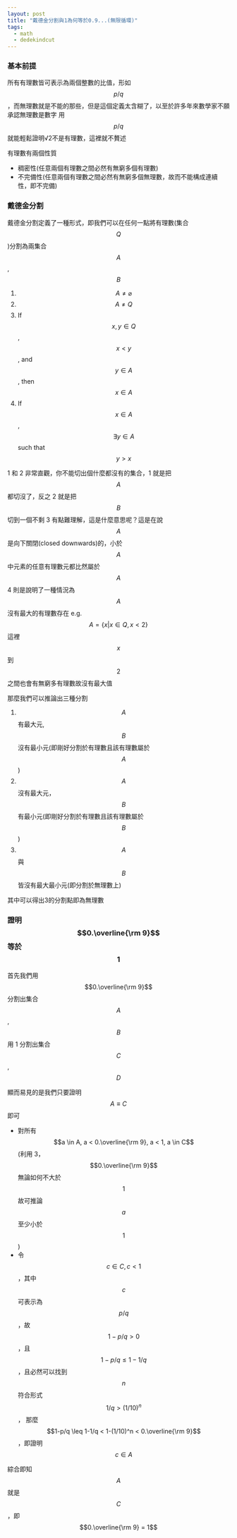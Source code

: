 ```yaml
---
layout: post
title: "戴德金分割與1為何等於0.9...(無限循環)"
tags:
  - math
  - dedekindcut
---
```


### 基本前提

所有有理數皆可表示為兩個整數的比值，形如 $$p/q$$ ，而無理數就是不能的那些，但是這個定義太含糊了，以至於許多年來數學家不願承認無理數是數字
用 $$p/q$$ 就能輕鬆證明√2不是有理數，這裡就不贅述

有理數有兩個性質
- 稠密性(任意兩個有理數之間必然有無窮多個有理數)
- 不完備性(任意兩個有理數之間必然有無窮多個無理數，故而不能構成連續性，即不完備)

### 戴德金分割

戴德金分割定義了一種形式，即我們可以在任何一點將有理數(集合 $$Q$$)分割為兩集合 $$A$$, $$B$$
1. $$A \ne \varnothing$$
2. $$A \ne Q$$
3. If $$x, y \in Q$$, $$x < y$$, and $$y \in A$$, then $$x ∈ A$$
4. If $$x \in A$$, $$\exists y \in A$$ such that $$y > x$$

1 和 2 非常直觀，你不能切出個什麼都沒有的集合，1 就是把 $$A$$ 都切沒了，反之 2 就是把 $$B$$ 切到一個不剩
3 有點難理解，這是什麼意思呢？這是在說 $$A$$ 是向下關閉(closed downwards)的，小於 $$A$$ 中元素的任意有理數元都比然屬於 $$A$$
4 則是說明了一種情況為 $$A$$ 沒有最大的有理數存在 e.g. $$A = \{x | x \in Q, x < 2\}$$ 這裡 $$x$$ 到 $$2$$ 之間也會有無窮多有理數故沒有最大值

那麼我們可以推論出三種分割
1. $$A$$ 有最大元, $$B$$ 沒有最小元(即剛好分割於有理數且該有理數屬於 $$A$$)
2. $$A$$ 沒有最大元，$$B$$ 有最小元(即剛好分割於有理數且該有理數屬於 $$B$$)
3. $$A$$ 與 $$B$$ 皆沒有最大最小元(即分割於無理數上)

其中可以得出3的分割點即為無理數

### 證明 $$0.\overline{\rm 9}$$ 等於 $$1$$

首先我們用 $$0.\overline{\rm 9}$$ 分割出集合 $$A$$, $$B$$
用 1 分割出集合 $$C$$, $$D$$

顯而易見的是我們只要證明 $$A \equiv C$$ 即可

- 對所有 $$a \in A, a < 0.\overline{\rm 9}, a < 1, a \in C$$ (利用 3，$$0.\overline{\rm 9}$$ 無論如何不大於 $$1$$ 故可推論 $$a$$ 至少小於 $$1$$)
- 令 $$c \in C, c < 1$$，其中 $$c$$ 可表示為 $$p/q$$，故 $$1-p/q > 0$$，且 $$1-p/q \leq 1-1/q$$，且必然可以找到 $$n$$ 符合形式 $$1/q > (1/10)^n$$，
    那麼 $$1-p/q \leq 1-1/q < 1-(1/10)^n < 0.\overline{\rm 9}$$，即證明 $$c \in A$$

綜合即知 $$A$$ 就是 $$C$$，即 $$0.\overline{\rm 9} = 1$$

